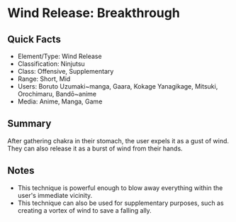 # Wind Release: Breakthrough

## Quick Facts
- Element/Type: Wind Release
- Classification: Ninjutsu
- Class: Offensive, Supplementary
- Range: Short, Mid
- Users: Boruto Uzumaki~manga, Gaara, Kokage Yanagikage, Mitsuki, Orochimaru, Bandō~anime
- Media: Anime, Manga, Game

## Summary
After gathering chakra in their stomach, the user expels it as a gust of wind. They can also release it as a burst of wind from their hands.

## Notes
- This technique is powerful enough to blow away everything within the user's immediate vicinity.
- This technique can also be used for supplementary purposes, such as creating a vortex of wind to save a falling ally.
